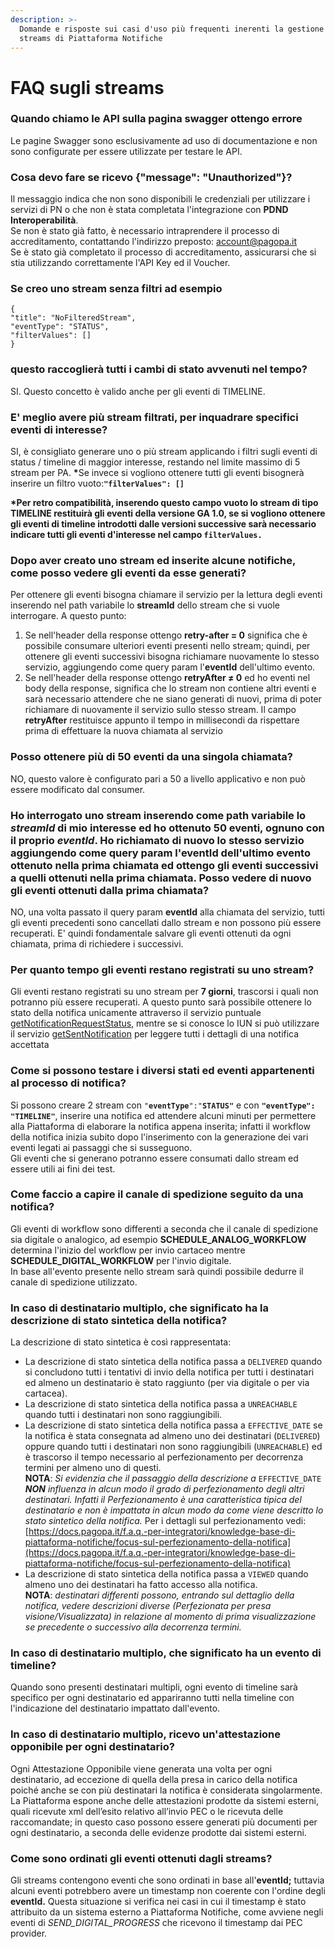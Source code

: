 ```yaml
---
description: >-
  Domande e risposte sui casi d'uso più frequenti inerenti la gestione delle
  streams di Piattaforma Notifiche
---
```


# FAQ sugli streams

### Quando chiamo le API sulla pagina swagger ottengo errore

Le pagine Swagger sono esclusivamente ad uso di documentazione e non sono configurate per essere utilizzate per testare le API.

### Cosa devo fare se ricevo **{"message": "Unauthorized"}**?

Il messaggio indica che non sono disponibili le credenziali per utilizzare i servizi di PN o che non è stata completata l'integrazione con **PDND Interoperabilità**. \
Se non è stato già fatto, è necessario intraprendere il processo di accreditamento, contattando l'indirizzo preposto: [account@pagopa.it](mailto:account@pagopa.it)\
Se è stato già completato il processo di accreditamento, assicurarsi che si stia utilizzando correttamente l'API Key ed il Voucher.

### Se creo uno stream senza filtri ad esempio

`{` \
&#x20;  `"title": "NoFilteredStream",` \
&#x20;  `"eventType": "STATUS",` \
&#x20;  `"filterValues": []` \
`}`                                                                                           &#x20;

### questo raccoglierà tutti i cambi di stato avvenuti nel tempo?

SI. Questo concetto è valido anche per gli eventi di TIMELINE.

### E' meglio avere più stream filtrati, per inquadrare specifici eventi di interesse?

SI, è consigliato generare uno o più stream applicando i filtri sugli eventi di status / timeline di maggior interesse, restando nel limite massimo di 5 stream per PA. **\***&#x53;e invece si vogliono ottenere tutti gli eventi bisognerà inserire un filtro vuoto:**`"filterValues": []`**

**\*Per retro compatibilità, inserendo questo campo vuoto lo stream di tipo TIMELINE restituirà gli eventi della versione GA 1.0, se si vogliono ottenere gli eventi di timeline introdotti dalle versioni successive sarà necessario indicare tutti gli eventi d'interesse nel campo `filterValues.`**

### Dopo aver creato uno stream ed inserite alcune notifiche, come posso vedere gli eventi da esse generati?

Per ottenere gli eventi bisogna chiamare il servizio per la lettura degli eventi inserendo nel path variabile lo **streamId** dello stream che si vuole interrogare. A questo punto:

1. Se nell'header della response ottengo **retry-after = 0** significa che è possibile consumare ulteriori eventi presenti nello stream; quindi, per ottenere gli eventi successivi bisogna richiamare nuovamente lo stesso servizio, aggiungendo come query param l'**eventId** dell'ultimo evento.
2. Se nell'header della response ottengo **retryAfter ≠ 0** ed ho eventi nel body della response, significa che lo stream non contiene altri eventi e sarà necessario attendere che ne siano generati di nuovi, prima di poter richiamare di nuovamente il servizio sullo stesso stream. Il campo **retryAfter** restituisce appunto il tempo in millisecondi da rispettare prima di effettuare la nuova chiamata al servizio

### Posso ottenere più di 50 eventi da una singola chiamata?

NO, questo valore è configurato pari a 50 a livello applicativo e non può essere modificato dal consumer.

### Ho interrogato uno stream inserendo come path variabile lo _streamId_ di mio interesse ed ho ottenuto 50 eventi, ognuno con il proprio _eventId_. Ho richiamato di nuovo lo stesso servizio aggiungendo come query param l'eventId dell'ultimo evento ottenuto nella prima chiamata ed ottengo gli eventi successivi a quelli ottenuti nella prima chiamata. Posso vedere di nuovo gli eventi ottenuti dalla prima chiamata?

NO, una volta passato il query param **eventId** alla chiamata del servizio, tutti gli eventi precedenti sono cancellati dallo stream e non possono più essere recuperati. E' quindi fondamentale salvare gli eventi ottenuti da ogni chiamata, prima di richiedere i successivi.

### Per quanto tempo gli eventi restano registrati su uno stream?

Gli eventi restano registrati su uno stream per **7 giorni**, trascorsi i quali non potranno più essere recuperati. A questo punto sarà possibile ottenere lo stato della notifica unicamente attraverso il servizio puntuale [getNotificationRequestStatus](https://petstore.swagger.io/?url=https://raw.githubusercontent.com/pagopa/pn-delivery/develop/docs/openapi/api-external-b2b-pa.yaml#/SenderReadB2B/retrieveNotificationRequestStatus), mentre se si conosce lo IUN si può utilizzare il servizio [getSentNotification](https://petstore.swagger.io/?url=https://raw.githubusercontent.com/pagopa/pn-delivery/develop/docs/openapi/api-external-b2b-pa.yaml#/SenderReadB2B/retrieveSentNotification) per leggere tutti i dettagli di una notifica accettata

### Come si possono testare i diversi stati ed eventi appartenenti al processo di notifica?

Si possono creare 2 stream con `"`**`eventType`**`":"`**`STATUS"`** e con **`"eventType": "TIMELINE"`**, inserire una notifica ed attendere alcuni minuti per permettere alla Piattaforma di elaborare la notifica appena inserita; infatti il workflow della notifica inizia subito dopo l'inserimento con la generazione dei vari eventi legati ai passaggi che si susseguono.\
Gli eventi che si generano potranno essere consumati dallo stream ed essere utili ai fini dei test.

### Come faccio a capire il canale di spedizione seguito da una notifica?

Gli eventi di workflow sono differenti a seconda che il canale di spedizione sia digitale o analogico, ad esempio **SCHEDULE\_ANALOG\_WORKFLOW** determina l'inizio del workflow per invio cartaceo mentre **SCHEDULE\_DIGITAL\_WORKFLOW** per l'invio digitale.\
In base all'evento presente nello stream sarà quindi possibile dedurre il canale di spedizione utilizzato.

### In caso di destinatario multiplo, che significato ha la d**escrizione di stato sintetica della notifica**?

La descrizione di stato sintetica è così rappresentata:

* La descrizione di stato sintetica della notifica passa a `DELIVERED` quando si concludono tutti i tentativi di invio della notifica per tutti i destinatari ed almeno un destinatario è stato raggiunto (per via digitale o per via cartacea).
* La descrizione di stato sintetica della notifica passa a `UNREACHABLE` quando tutti i destinatari non sono raggiungibili.
* La descrizione di stato sintetica della notifica passa a `EFFECTIVE_DATE` se la notifica è stata consegnata ad almeno uno dei destinatari (`DELIVERED`) oppure quando tutti i destinatari non sono raggiungibili (`UNREACHABLE`) ed è trascorso il tempo necessario al perfezionamento per decorrenza termini per almeno uno di questi.\
  **NOTA**: _Si evidenzia che il passaggio della descrizione a_ `EFFECTIVE_DATE` _**NON** influenza in alcun modo il grado di perfezionamento degli altri destinatari. Infatti il Perfezionamento è una caratteristica tipica del destinatario e non è impattata in alcun modo da come viene descritto lo stato sintetico della notifica._ Per i dettagli sul perfezionamento vedi: [https://docs.pagopa.it/f.a.q.-per-integratori/knowledge-base-di-piattaforma-notifiche/focus-sul-perfezionamento-della-notifica](https://docs.pagopa.it/f.a.q.-per-integratori/knowledge-base-di-piattaforma-notifiche/focus-sul-perfezionamento-della-notifica)
* La descrizione di stato sintetica della notifica passa a `VIEWED` quando almeno uno dei destinatari ha fatto accesso alla notifica.\
  **NOTA**: _destinatari differenti possono, entrando sul dettaglio della notifica, vedere descrizioni diverse (Perfezionata per presa visione/Visualizzata) in relazione al momento di prima visualizzazione se precedente o successivo alla decorrenza termini._

### In caso di destinatario multiplo, che significato ha un evento di timeline?

Quando sono presenti destinatari multipli, ogni evento di timeline sarà specifico per ogni destinatario ed appariranno tutti nella timeline con l'indicazione del destinatario impattato dall'evento.

### In caso di destinatario multiplo, ricevo un'attestazione opponibile per ogni destinatario?

Ogni Attestazione Opponibile viene generata una volta per ogni destinatario, ad eccezione di quella della presa in carico della notifica poiché anche se con più destinatari la notifica è considerata singolarmente. \
La Piattaforma espone anche delle attestazioni prodotte da sistemi esterni, quali ricevute xml dell’esito relativo all’invio PEC o le ricevuta delle raccomandate; in questo caso possono essere generati più documenti per ogni destinatario, a seconda delle evidenze prodotte dai sistemi esterni.

### Come sono ordinati gli eventi ottenuti dagli streams?

Gli streams contengono eventi che sono ordinati in base all'**eventId;** tuttavia alcuni eventi potrebbero avere un timestamp non coerente con l'ordine degli **eventId.** Questa situazione si verifica nei casi in cui il timestamp è stato attribuito da un sistema esterno a Piattaforma Notifiche, come avviene negli eventi di _SEND\_DIGITAL\_PROGRESS_ che ricevono il timestamp dai PEC provider. &#x20;

